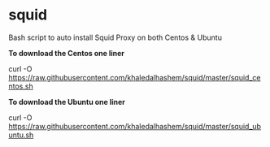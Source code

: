 # squid
Bash script to auto install Squid Proxy on both Centos &amp; Ubuntu

**To download the Centos one liner**

curl -O https://raw.githubusercontent.com/khaledalhashem/squid/master/squid_centos.sh

**To download the Ubuntu one liner**

curl -O https://raw.githubusercontent.com/khaledalhashem/squid/master/squid_ubuntu.sh
